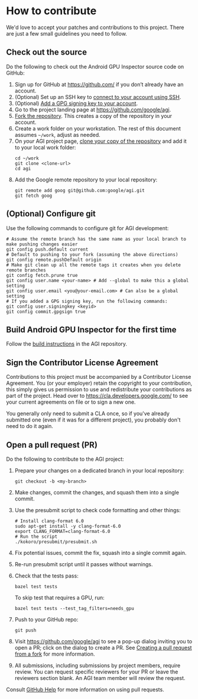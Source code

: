 # How to contribute

We'd love to accept your patches and contributions to this project. There are
just a few small guidelines you need to follow.

## Check out the source

Do the following to check out the Android GPU Inspector source code on GitHub:

1.  Sign up for GitHub at https://github.com/ if you don’t already have an account.
1.  (Optional) Set up an SSH key to [connect to your account using SSH].
1.  (Optional) [Add a GPG signing key to your account].
1.  Go to the project landing page at https://github.com/google/agi.
1.  [Fork the repository]. This creates a copy of the repository in your account.
1.  Create a work folder on your workstation. The rest of this document assumes `~/work`, adjust as needed.
1.  On _your_ AGI project page, [clone your copy of the repository] and add it to your local work folder:
    ```
    cd ~/work
    git clone <clone-url>
    cd agi
    ```
1.  Add the Google remote repository to your local repository:
    ```
    git remote add goog git@github.com:google/agi.git
    git fetch goog
    ```

## (Optional) Configure git

Use the following commands to configure git for AGI development:
```
# Assume the remote branch has the same name as your local branch to make pushing changes easier
git config push.default current
# Default to pushing to your fork (assuming the above directions)
git config remote.pushDefault origin
# Make git clean up all the remote tags it creates when you delete remote branches
git config fetch.prune true
git config user.name <your-name> # Add --global to make this a global setting
git config user.email <you@your-email.com> # Can also be a global setting
# If you added a GPG signing key, run the following commands:
git config user.signingkey <keyid>
git config commit.gpgsign true
```

## Build Android GPU Inspector for the first time

Follow the [build instructions] in the AGI repository.

## Sign the Contributor License Agreement

Contributions to this project must be accompanied by a Contributor License
Agreement. You (or your employer) retain the copyright to your contribution,
this simply gives us permission to use and redistribute your contributions as
part of the project. Head over to <https://cla.developers.google.com/> to see
your current agreements on file or to sign a new one.

You generally only need to submit a CLA once, so if you've already submitted one (even if it was for a different project), you probably don't need to do it again.

## Open a pull request (PR)

Do the following to contribute to the AGI project:

1.  Prepare your changes on a dedicated branch in your local repository:
    ```
    git checkout -b <my-branch>
    ```
1.  Make changes, commit the changes, and squash them into a single commit.
1.  Use the presubmit script to check code formatting and other things:
    ```
    # Install clang-format 6.0
    sudo apt-get install -y clang-format-6.0
    export CLANG_FORMAT=clang-format-6.0
    # Run the script
    ./kokoro/presubmit/presubmit.sh
    ```
1.  Fix potential issues, commit the fix, squash into a single commit again.
1.  Re-run presubmit script until it passes without warnings.
1.  Check that the tests pass:
    ```
    bazel test tests
    ```
    To skip test that requires a GPU, run:
    
    ```
    bazel test tests --test_tag_filters=needs_gpu
    ```
    
1.  Push to your GitHub repo:
    ```
    git push
    ```
1.  Visit https://github.com/google/agi to see a pop-up dialog inviting you to open a PR; click on the dialog to create a PR. See [Creating a pull request from a fork] for more information.
1.  All submissions, including submissions by project members, require review. You can request specific reviewers for your PR or leave the reviewers section blank. An AGI team member will review the request.

Consult [GitHub Help] for more information on using pull requests.

[connect to your account using SSH]: https://help.github.com/en/articles/connecting-to-github-with-ssh
[Add a GPG signing key to your account]: https://help.github.com/en/articles/adding-a-new-gpg-key-to-your-github-account
[Fork the repository]: https://help.github.com/en/articles/fork-a-repo
[clone your copy of the repository]: https://help.github.com/en/articles/cloning-a-repository
[build instructions]: https://github.com/google/agi/blob/master/BUILDING.md
[Creating a pull request from a fork]: https://help.github.com/en/articles/creating-a-pull-request-from-a-fork
[GitHub Help]: https://help.github.com/articles/about-pull-requests/
